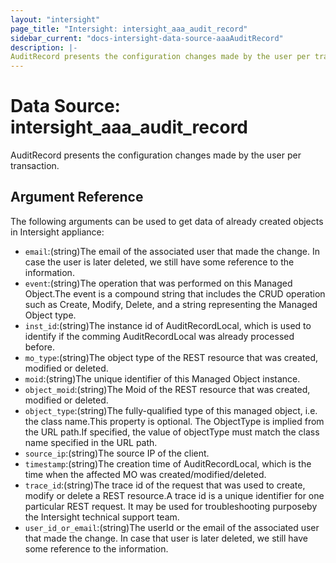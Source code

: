 ```yaml
---
layout: "intersight"
page_title: "Intersight: intersight_aaa_audit_record"
sidebar_current: "docs-intersight-data-source-aaaAuditRecord"
description: |-
AuditRecord presents the configuration changes made by the user per transaction.
---
```


# Data Source: intersight_aaa_audit_record
AuditRecord presents the configuration changes made by the user per transaction.
## Argument Reference
The following arguments can be used to get data of already created objects in Intersight appliance:
* `email`:(string)The email of the associated user that made the change.  In case the user is later deleted, we still have some reference to the information.
* `event`:(string)The operation that was performed on this Managed Object.The event is a compound string that includes the CRUD operation such as Create, Modify, Delete, and a string representing the Managed Object type.
* `inst_id`:(string)The instance id of AuditRecordLocal, which is used to identify if the comming AuditRecordLocal was already processed before.
* `mo_type`:(string)The object type of the REST resource that was created, modified or deleted.
* `moid`:(string)The unique identifier of this Managed Object instance.
* `object_moid`:(string)The Moid of the REST resource that was created, modified or deleted.
* `object_type`:(string)The fully-qualified type of this managed object, i.e. the class name.This property is optional. The ObjectType is implied from the URL path.If specified, the value of objectType must match the class name specified in the URL path.
* `source_ip`:(string)The source IP of the client.
* `timestamp`:(string)The creation time of AuditRecordLocal, which is the time when the affected MO was created/modified/deleted.
* `trace_id`:(string)The trace id of the request that was used to create, modify or delete a REST resource.A trace id is a unique identifier for one particular REST request. It may be used for troubleshooting purposeby the Intersight technical support team.
* `user_id_or_email`:(string)The userId or the email of the associated user that made the change. In case that user is later deleted, we still have some reference to the information.
